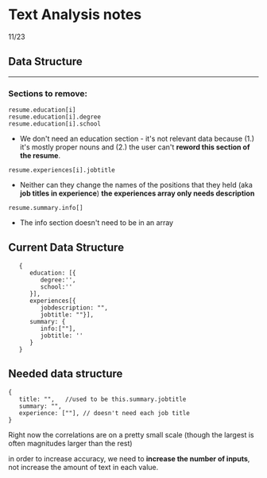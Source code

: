 # Text Analysis notes
11/23

## Data Structure

--------------------------------------------------------------------------------

### Sections to remove:
```
resume.education[i]
resume.education[i].degree
resume.education[i].school
```
- We don't need an education section - it's not relevant data because (1.) it's mostly proper nouns and (2.) the user can't **reword this section of the resume**.

```
resume.experiences[i].jobtitle
```
- Neither can they change the names of the positions that they held (aka **job titles in experience**) **the experiences array only needs description**


```
resume.summary.info[]
```
- The info section doesn't need to be in an array

## Current Data Structure

```
   {
      education: [{
         degree:'',
         school:''
      }],
      experiences[{
         jobdescription: "",
         jobtitle: ""}],
      summary: {
         info:[""],
         jobtitle: ''
      }
   }
```


## Needed data structure

```
{
   title: "",   //used to be this.summary.jobtitle
   summary: "",
   experience: [""], // doesn't need each job title
}
```
Right now the correlations are on a pretty small scale (though the largest is often magnitudes larger than the rest)

in order to increase accuracy, we need to **increase the number of inputs**, not increase the amount of text in each value.
